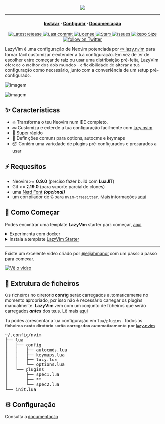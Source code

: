 <div align="center">
  <img src="https://user-images.githubusercontent.com/292349/213446185-2db63fd5-8c84-459c-9f04-e286382d6e80.png">
</div>

<hr>

<h4 align="center">
  <a href="https://lazyvim.github.io/installation">Instalar</a>
  ·
  <a href="https://lazyvim.github.io/configuration">Configurar</a>
  ·
  <a href="https://lazyvim.github.io">Documentação</a>
</h4>

<div align="center"><p>
    <a href="https://github.com/LazyVim/LazyVim/releases/latest">
      <img alt="Latest release" src="https://img.shields.io/github/v/release/LazyVim/LazyVim?style=for-the-badge&logo=starship&color=C9CBFF&logoColor=D9E0EE&labelColor=302D41&include_prerelease&sort=semver" />
    </a>
    <a href="https://github.com/LazyVim/LazyVim/pulse">
      <img alt="Last commit" src="https://img.shields.io/github/last-commit/LazyVim/LazyVim?style=for-the-badge&logo=starship&color=8bd5ca&logoColor=D9E0EE&labelColor=302D41"/>
    </a>
    <a href="https://github.com/LazyVim/LazyVim/blob/main/LICENSE">
      <img alt="License" src="https://img.shields.io/github/license/LazyVim/LazyVim?style=for-the-badge&logo=starship&color=ee999f&logoColor=D9E0EE&labelColor=302D41" />
    </a>
    <a href="https://github.com/LazyVim/LazyVim/stargazers">
      <img alt="Stars" src="https://img.shields.io/github/stars/LazyVim/LazyVim?style=for-the-badge&logo=starship&color=c69ff5&logoColor=D9E0EE&labelColor=302D41" />
    </a>
    <a href="https://github.com/LazyVim/LazyVim/issues">
      <img alt="Issues" src="https://img.shields.io/github/issues/LazyVim/LazyVim?style=for-the-badge&logo=bilibili&color=F5E0DC&logoColor=D9E0EE&labelColor=302D41" />
    </a>
    <a href="https://github.com/LazyVim/LazyVim">
      <img alt="Repo Size" src="https://img.shields.io/github/repo-size/LazyVim/LazyVim?color=%23DDB6F2&label=SIZE&logo=codesandbox&style=for-the-badge&logoColor=D9E0EE&labelColor=302D41" />
    </a>
    <a href="https://twitter.com/intent/follow?screen_name=folke">
      <img alt="follow on Twitter" src="https://img.shields.io/twitter/follow/folke?style=for-the-badge&logo=twitter&color=8aadf3&logoColor=D9E0EE&labelColor=302D41" />
    </a>
</div>

LazyVim é uma configuração de Neovim potenciada por [💤 lazy.nvim](https://github.com/folke/lazy.nvim)
para tornar fácil customizar e extender a tua configuração.
Em vez de ter de escolher entre começar de raiz ou usar
uma distribuição pré-feita, LazyVim oferece o melhor
dos dois mundos - a flexibilidade de alterar a tua configuração
como necessário, junto com a conveniência de um setup pré-configurado.

![imagem](https://user-images.githubusercontent.com/292349/211285846-0b7bb3bf-0462-4029-b64c-4ee1d037fc1c.png)

![imagem](https://user-images.githubusercontent.com/292349/213447056-92290767-ea16-430c-8727-ce994c93e9cc.png)

## ✨ Características

- 🔥 Transforma o teu Neovim num IDE completo.
- 💤 Customiza e extende a tua configuração facilmente com [lazy.nvim](https://github.com/folke/lazy.nvim)
- 🚀 Super rápido
- 🧹 Definições comuns para options, autocms e keymaps
- 📦 Contém uma variedade de plugins pré-configurados e preparados a usar

## ⚡️ Requesitos

- Neovim >= **0.9.0** (preciso fazer build com **LuaJIT**)
- Git >= **2.19.0** (para suporte parcial de clones)
- uma [Nerd Font](https://www.nerdfonts.com/) **_(opcional)_**
- um compilador de **C** para `nvim-treesitter`. Mais informações [aqui](https://github.com/nvim-treesitter/nvim-treesitter#requirements)

## 🚀 Como Começar

Podes encontrar uma template **LazyVim** starter para começar, [aqui](https://github.com/LazyVim/starter)

<details><summary>Experimenta com docker</summary>

```sh
docker run -w /root -it --rm alpine:edge sh -uelic '
  apk add git lazygit neovim ripgrep alpine-sdk --update
  git clone https://github.com/LazyVim/starter ~/.config/nvim
  cd ~/.config/nvim
  nvim
'
```

</details>

<details><summary>Instala a template <a href="https://github.com/LazyVim/starter">LazyVim Starter</a></summary>

- Faz um backup da tua configuração atual de Neovim:

  ```sh
  mv ~/.config/nvim ~/.config/nvim.bak
  mv ~/.local/share/nvim ~/.local/share/nvim.bak
  ```

- Clona a template

  ```sh
  git clone https://github.com/LazyVim/starter ~/.config/nvim
  ```

- Remove o diretório `.git`, para poderes adicionar ao teu próprio repositório mais tarde

  ```sh
  rm -rf ~/.config/nvim/.git
  ```

- Inicia o Neovim!

  ```sh
  nvim
  ```

  Consulta os comentários nos ficheiros sobre como customizar **LazyVim**.

</details>

---

Existe um excelente video criado por [@elijahmanor](https://github.com/elijahmanor) com um passo a passo para começar.

[![Vê o video](https://img.youtube.com/vi/N93cTbtLCIM/hqdefault.jpg)](https://www.youtube.com/watch?v=N93cTbtLCIM)

## 📂 Extrutura de ficheiros

Os ficheiros no diretório **config** serão carregados automaticamente
no momento apropriado, por isso não é necessário carregar os plugins manualmente.
**LazyVim** vem com um conjunto de ficheiros
que serão carregados **_antes_** dos teus. Lẽ mais [aqui](https://github.com/LazyVim/LazyVim/tree/main/lua/lazyvim/config)

Tu podes acrescentar a tua configuração em `lua/plugins`. Todos os ficheiros
neste diretório serão carregados automaticamente por [lazy.nvim](https://github.com/folke/lazy.nvim)

<pre>
~/.config/nvim
├── lua
│   ├── config
│   │   ├── autocmds.lua
│   │   ├── keymaps.lua
│   │   ├── lazy.lua
│   │   └── options.lua
│   └── plugins
│       ├── spec1.lua
│       ├── **
│       └── spec2.lua
└── init.lua
</pre>

## ⚙️ Configuração

Consulta a [documentação](https://lazyvim.github.io)
